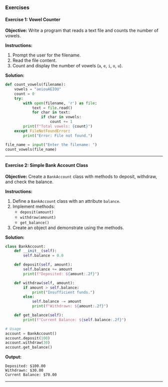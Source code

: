 ### **Exercises**

#### **Exercise 1: Vowel Counter**

**Objective:** Write a program that reads a text file and counts the number of vowels.

**Instructions:**

1. Prompt the user for the filename.
2. Read the file content.
3. Count and display the number of vowels (`a`, `e`, `i`, `o`, `u`).

**Solution:**

```python
def count_vowels(filename):
    vowels = "aeiouAEIOU"
    count = 0
    try:
        with open(filename, 'r') as file:
            text = file.read()
            for char in text:
                if char in vowels:
                    count += 1
        print(f"Total vowels: {count}")
    except FileNotFoundError:
        print("Error: File not found.")

file_name = input("Enter the filename: ")
count_vowels(file_name)
```

---

#### **Exercise 2: Simple Bank Account Class**

**Objective:** Create a `BankAccount` class with methods to deposit, withdraw, and check the balance.

**Instructions:**

1. Define a `BankAccount` class with an attribute `balance`.
2. Implement methods:
   - `deposit(amount)`
   - `withdraw(amount)`
   - `get_balance()`
3. Create an object and demonstrate using the methods.

**Solution:**

```python
class BankAccount:
    def __init__(self):
        self.balance = 0.0

    def deposit(self, amount):
        self.balance += amount
        print(f"Deposited: ${amount:.2f}")

    def withdraw(self, amount):
        if amount > self.balance:
            print("Insufficient funds.")
        else:
            self.balance -= amount
            print(f"Withdrawn: ${amount:.2f}")

    def get_balance(self):
        print(f"Current Balance: ${self.balance:.2f}")

# Usage
account = BankAccount()
account.deposit(100)
account.withdraw(30)
account.get_balance()
```

**Output:**

```
Deposited: $100.00
Withdrawn: $30.00
Current Balance: $70.00
```

---
